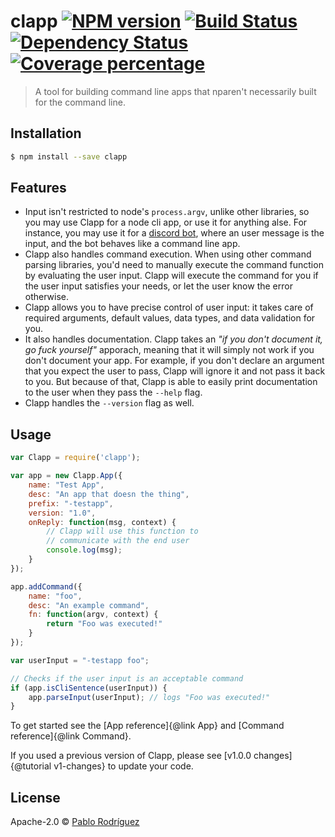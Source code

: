 # clapp [![NPM version][npm-image]][npm-url] [![Build Status][travis-image]][travis-url] [![Dependency Status][daviddm-image]][daviddm-url] [![Coverage percentage][coveralls-image]][coveralls-url]
> A tool for building command line apps that nparen&#39;t necessarily built for the command line.

## Installation

```sh
$ npm install --save clapp
```

## Features

* Input isn't restricted to node's `process.argv`, unlike other libraries, so you may use Clapp for a node cli app, or use it for anything alse. For instance, you may use it for a [discord bot](https://github.com/MeLlamoPablo/generator-discordbot), where an user message is the input, and the bot behaves like a command line app.
* Clapp also handles command execution. When using other command parsing libraries, you'd need to manually execute the command function by evaluating the user input. Clapp will execute the command for you if the user input satisfies your needs, or let the user know the error otherwise.
* Clapp allows you to have precise control of user input: it takes care of required arguments, default values, data types, and data validation for you.
* It also handles documentation. Clapp takes an *"if you don't document it, go fuck yourself"* apporach, meaning that it will simply not work if you don't document your app. For example, if you don't declare an argument that you expect the user to pass, Clapp will ignore it and not pass it back to you. But because of that, Clapp is able to easily print documentation to the user when they pass the `--help` flag.
* Clapp handles the `--version` flag as well.

## Usage

```js
var Clapp = require('clapp');

var app = new Clapp.App({
	name: "Test App",
	desc: "An app that doesn the thing",
	prefix: "-testapp",
	version: "1.0",
	onReply: function(msg, context) {
		// Clapp will use this function to
		// communicate with the end user
		console.log(msg);
	}
});

app.addCommand({
	name: "foo",
	desc: "An example command",
	fn: function(argv, context) {
		return "Foo was executed!"
	}
});

var userInput = "-testapp foo";

// Checks if the user input is an acceptable command
if (app.isCliSentence(userInput)) {
	app.parseInput(userInput); // logs "Foo was executed!"
}
```

To get started see the [App reference]{@link App} and [Command reference]{@link Command}.

If you used a previous version of Clapp, please see [v1.0.0 changes]{@tutorial v1-changes} to 
update your code.

## License

Apache-2.0 © [Pablo Rodríguez](https://github.com/MeLlamoPablo)


[npm-image]: https://badge.fury.io/js/clapp.svg
[npm-url]: https://npmjs.org/package/clapp
[travis-image]: https://travis-ci.org/MeLlamoPablo/clapp.svg?branch=master
[travis-url]: https://travis-ci.org/MeLlamoPablo/clapp
[daviddm-image]: https://david-dm.org/MeLlamoPablo/clapp.svg?theme=shields.io
[daviddm-url]: https://david-dm.org/MeLlamoPablo/clapp
[coveralls-image]: https://coveralls.io/repos/MeLlamoPablo/clapp/badge.svg
[coveralls-url]: https://coveralls.io/r/MeLlamoPablo/clapp